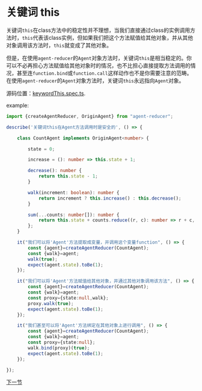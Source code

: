 # 关键词 this

关键词`this`在class方法中的稳定性并不理想，当我们直接通过class的实例调用方法时，`this`代表该class实例，但如果我们把这个方法赋值给其他对象，并从其他对象调用该方法时，`this`就变成了其他对象。

但是，在使用`agent-reducer`的`Agent`对象方法时，关键词`this`是相当稳定的。你可以不必再担心方法赋值给其他对象时的情况，也不比担心直接提取方法调用的情况，甚至连`function.bind`或`function.call`这样动作也不是你需要注意的范畴。在使用`agent-reducer`的`Agent`对象方法时，关键词`this`永远指向`Agent`对象。

源码位置：[keywordThis.spec.ts](https://github.com/filefoxper/agent-reducer/blob/master/test/zh/guides/keywordThis.spec.ts).

example:
```typescript
import {createAgentReducer, OriginAgent} from "agent-reducer";

describe('关键词this在Agent方法调用时是安全的', () => {

    class CountAgent implements OriginAgent<number> {

        state = 0;

        increase = (): number => this.state + 1;

        decrease(): number {
            return this.state - 1;
        }

        walk(increment: boolean): number {
            return increment ? this.increase() : this.decrease();
        }

        sum(...counts: number[]): number {
            return this.state + counts.reduce((r, c): number => r + c, 0);
        };
    }

    it("我们可以将'Agent'方法提取成变量，并调用这个变量function", () => {
        const {agent}=createAgentReducer(CountAgent);
        const {walk}=agent;
        walk(true);
        expect(agent.state).toBe(1);
    });

    it("我们可以将'Agent'方法赋值给其他对象，并通过其他对象调用该方法", () => {
        const {agent}=createAgentReducer(CountAgent);
        const {walk}=agent;
        const proxy={state:null,walk};
        proxy.walk(true);
        expect(agent.state).toBe(1);
    });

    it("我们甚至可以将'Agent'方法绑定在其他对象上进行调用", () => {
        const {agent}=createAgentReducer(CountAgent);
        const {walk}=agent;
        const proxy={state:null};
        walk.bind(proxy)(true);
        expect(agent.state).toBe(1);
    });

});
```

[下一节](https://github.com/filefoxper/agent-reducer/blob/master/documents/zh/guides/about_middle_ware.md)